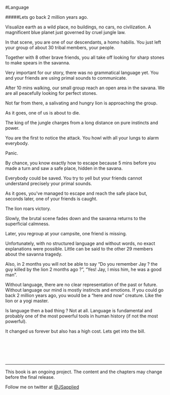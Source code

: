 #Language

#####Lets go back 2 million years ago.

Visualize earth as a wild place, no buildings, no cars, no civilization. A magnificent blue planet just governed by cruel jungle law.

In that scene, you are one of our descendants, a homo habilis. You just left your group of about 30 tribal members, your people.  

Together with 8 other brave friends, you all take off looking for sharp stones to make spears in the savanna. 

Very important for our story, there was no grammatical language yet. You and your friends are using primal sounds to communicate. 

After 10 mins walking, our small group reach an open area in the savana. We are all peacefully looking for perfect stones. 

Not far from there, a salivating and hungry lion is approaching the group.

As it goes, one of us is about to die.

The king of the jungle charges from a long distance on pure instincts and power.

You are the first to notice the attack. You howl with all your lungs to alarm everybody.

Panic.

By chance, you know exactly how to escape because 5 mins before you made a turn and saw a safe place, hidden in the savana. 

Everybody could be saved. You try to yell but your friends cannot understand precisely your primal sounds.

As it goes, you've managed to escape and reach the safe place but, seconds later, one of your friends is caught.

The lion roars victory.

Slowly, the brutal scene fades down and the savanna returns to the superficial calmness.

Later, you regroup at your campsite, one friend is missing.

Unfortunately, with no structured language and without words, no exact explanations were possible. Little can be said to the other 29 members about the savanna tragedy.

Also, in 2 months you will not be able to say “Do you remember Jay ? the guy killed by the lion 2 months ago ?”, “Yes! Jay, I miss him, he was a good man”.

Without language, there are no clear representation of the past or future. Without language our mind is mostly instincts and emotions. If you could go back 2 million years ago, you would be a “here and now” creature. Like the lion or a yogi master.  

Is language then a bad thing ? Not at all. Language is fundamental and probably one of the most powerful tools in human history (if not the most powerful).  

It changed us forever but also has a high cost. Lets get into the bill.

<br />
<br />
<br />
<br />

***

This book is an ongoing project. The content and the chapters may change before the final release.

Follow me on twitter at [@JSapplied](https://twitter.com/JSapplied) 



